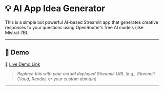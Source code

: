 # 💡 AI App Idea Generator

This is a simple but powerful AI-based Streamlit app that generates creative responses to your questions using OpenRouter's free AI models (like Mistral-7B).

---

## 🚀 Demo

🔗 [Live Demo Link](https://your-deployed-app-link.com)  
> _Replace this with your actual deployed Streamlit URL (e.g., Streamlit Cloud, Render, or your custom domain)._

---
